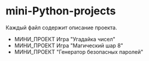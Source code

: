 # mini-Python-projects
Каждый файл содержит описание проекта.
<ul>
<li>МИНИ_ПРОЕКТ Игра "Угадайка чисел"</li>
<li>МИНИ_ПРОЕКТ Игра "Магический шар 8"</li>
<li>МИНИ_ПРОЕКТ "Генератор безопасных паролей"</li>
